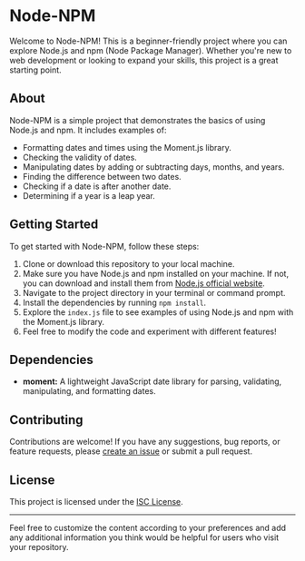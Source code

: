 # Node-NPM

Welcome to Node-NPM! This is a beginner-friendly project where you can explore Node.js and npm (Node Package Manager). Whether you're new to web development or looking to expand your skills, this project is a great starting point.

## About

Node-NPM is a simple project that demonstrates the basics of using Node.js and npm. It includes examples of:

- Formatting dates and times using the Moment.js library.
- Checking the validity of dates.
- Manipulating dates by adding or subtracting days, months, and years.
- Finding the difference between two dates.
- Checking if a date is after another date.
- Determining if a year is a leap year.

## Getting Started

To get started with Node-NPM, follow these steps:

1. Clone or download this repository to your local machine.
2. Make sure you have Node.js and npm installed on your machine. If not, you can download and install them from [Node.js official website](https://nodejs.org/).
3. Navigate to the project directory in your terminal or command prompt.
4. Install the dependencies by running `npm install`.
5. Explore the `index.js` file to see examples of using Node.js and npm with the Moment.js library.
6. Feel free to modify the code and experiment with different features!

## Dependencies

- **moment:** A lightweight JavaScript date library for parsing, validating, manipulating, and formatting dates.

## Contributing

Contributions are welcome! If you have any suggestions, bug reports, or feature requests, please [create an issue](https://github.com/yatharth1cr/Node-NPM/issues) or submit a pull request.

## License

This project is licensed under the [ISC License](LICENSE).

--- 

Feel free to customize the content according to your preferences and add any additional information you think would be helpful for users who visit your repository.
